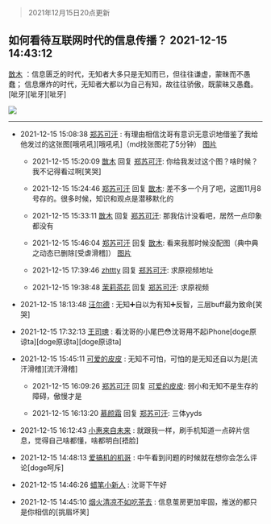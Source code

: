 > 2021年12月15日20点更新
<link rel="stylesheet" href="https://cdn.jsdelivr.net/gh/taotie6/sampleJSON@main/css/photo_show.css">
<meta name="referrer" content="no-referrer" />


 ## 如何看待互联网时代的信息传播？ 2021-12-15 14:43:12

 [㪚木](https://www.coolapk.com/feed/32142705?shareKey=YjhiYzVhYjU2YTUxNjFiOTkyN2Y~) ：信息匮乏的时代，无知者大多只是无知而已，但往往谦虚，蒙昧而不愚蠢；
信息爆炸的时代，无知者大都以为自己有知，故往往骄傲，既蒙昧又愚蠢。
[呲牙][呲牙][呲牙] 

<div class="album">
<img class="img-item" src="http://image.coolapk.com/feed/2021/1215/14/1081091_dfcfb944_0468_7728_283@592x876.jpeg" />
</div>

 ------- 

- 2021-12-15 15:08:38 [郑苏可汗](uid=678781) : 有理由相信沈哥有意识无意识地借鉴了我给他发过的这张图[哦吼吼][哦吼吼]（md找张图花了5分钟） [图片](http://image.coolapk.com/feed/2021/1215/15/678781_2117_3416_672@620x2036.jpg)

    - 2021-12-15 15:20:09 [㪚木](uid=1081091) 回复 [郑苏可汗](uid=678781): 你给我发过这个图？啥时候？我不记得看过啊[笑哭] 

    - 2021-12-15 15:24:46 [郑苏可汗](uid=678781) 回复 [㪚木](uid=1081091): 差不多一个月了吧，这图11月8号存的。很多时候，知识和观点是潜移默化的 

    - 2021-12-15 15:33:11 [㪚木](uid=1081091) 回复 [郑苏可汗](uid=678781): 那我估计没看吧，居然一点印象都没有 

    - 2021-12-15 15:46:04 [郑苏可汗](uid=678781) 回复 [㪚木](uid=1081091): 看来我那时候没配图（典中典之动态已删除[受虐滑稽]） [图片](http://image.coolapk.com/feed/2021/1215/15/678781_37e1ff43_4363_7724_517@1080x500.jpeg)

    - 2021-12-15 17:39:46 [zhttty](uid=269696) 回复 [郑苏可汗](uid=678781): 求原视频地址 

    - 2021-12-15 19:38:48 [茉莉茶花](uid=2394928) 回复 [郑苏可汗](uid=678781): 求原视频 

- 2021-12-15 18:13:48 [汪尔德](uid=1595236) : 无知➕自以为有知➕反智，三层buff最为致命[笑哭] 

- 2021-12-15 17:32:13 [王司璁](uid=1898819) : 看沈哥的小尾巴😳沈哥用不起iPhone[doge原谅ta][doge原谅ta][doge原谅ta] 

- 2021-12-15 15:45:11 [可爱的皮皮](uid=2163021) : 无知不可怕，可怕的是无知还自以为是[流汗滑稽][流汗滑稽] 

    - 2021-12-15 16:09:26 [郑苏可汗](uid=678781) 回复 [可爱的皮皮](uid=2163021): 弱小和无知不是生存的障碍，傲慢才是 

    - 2021-12-15 16:13:20 [慕颜霜](uid=3801065) 回复 [郑苏可汗](uid=678781): 三体yyds 

- 2021-12-15 16:12:43 [小惠来自未来](uid=847097) : 就跟我一样，刷手机知道一点碎片信息，觉得自己啥都懂，啥都明白[捂脸] 

- 2021-12-15 14:48:13 [爱搞机的机哥](uid=3046370) : 中午看到问题的时候就在想你会怎么评论[doge呵斥] 

- 2021-12-15 14:46:26 [蜡笔小新人](uid=4236945) : 沈哥下午好 

- 2021-12-15 14:45:10 [烟火清凉不如吃茶去](uid=4279524) : 信息茧房更加牢固，推送的都只是你相信的[挑眉坏笑] 


